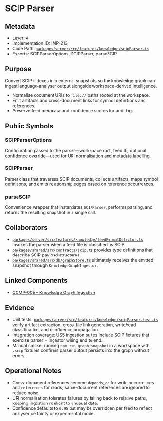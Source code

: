 # SCIP Parser

## Metadata
- Layer: 4
- Implementation ID: IMP-213
- Code Path: [`packages/server/src/features/knowledge/scipParser.ts`](../../../packages/server/src/features/knowledge/scipParser.ts)
- Exports: SCIPParserOptions, SCIPParser, parseSCIP

## Purpose
Convert SCIP indexes into external snapshots so the knowledge graph can ingest language-analyser output alongside workspace-derived intelligence.
- Normalise document URIs to `file://` paths rooted at the workspace.
- Emit artifacts and cross-document links for symbol definitions and references.
- Preserve feed metadata and confidence scores for auditing.

## Public Symbols

### SCIPParserOptions
Configuration passed to the parser—workspace root, feed ID, optional confidence override—used for URI normalisation and metadata labelling.

### SCIPParser
Parser class that traverses SCIP documents, collects artifacts, maps symbol definitions, and emits relationship edges based on reference occurrences.

### parseSCIP
Convenience wrapper that instantiates `SCIPParser`, performs parsing, and returns the resulting snapshot in a single call.

## Collaborators
- [`packages/server/src/features/knowledge/feedFormatDetector.ts`](../../../packages/server/src/features/knowledge/feedFormatDetector.ts) invokes the parser when a feed file is classified as SCIP.
- [`packages/shared/src/contracts/scip.ts`](../../../packages/shared/src/contracts/scip.ts) provides type definitions that describe SCIP payload structures.
- [`packages/shared/src/db/graphStore.ts`](../../../packages/shared/src/db/graphStore.ts) ultimately receives the emitted snapshot through `KnowledgeGraphIngestor`.

## Linked Components
- [COMP-005 – Knowledge Graph Ingestion](../../layer-3/knowledge-graph-ingestion.mdmd.md#imp213-scipparser)

## Evidence
- Unit tests: [`packages/server/src/features/knowledge/scipParser.test.ts`](../../../packages/server/src/features/knowledge/scipParser.test.ts) verify artifact extraction, cross-file link generation, write/read classification, and confidence propagation.
- Integration coverage: US5 ingestion suites include SCIP fixtures that exercise parser + ingestor wiring end to end.
- Manual smoke: running `npm run graph:snapshot` in a workspace with `.scip` fixtures confirms parser output persists into the graph without errors.

## Operational Notes
- Cross-document references become `depends_on` for write occurrences and `references` for reads; same-document references are ignored to reduce noise.
- URI normalisation tolerates failures by falling back to relative paths, keeping ingestion resilient to unusual data.
- Confidence defaults to `0.95` but may be overridden per feed to reflect analyser certainty or experimental mode.
